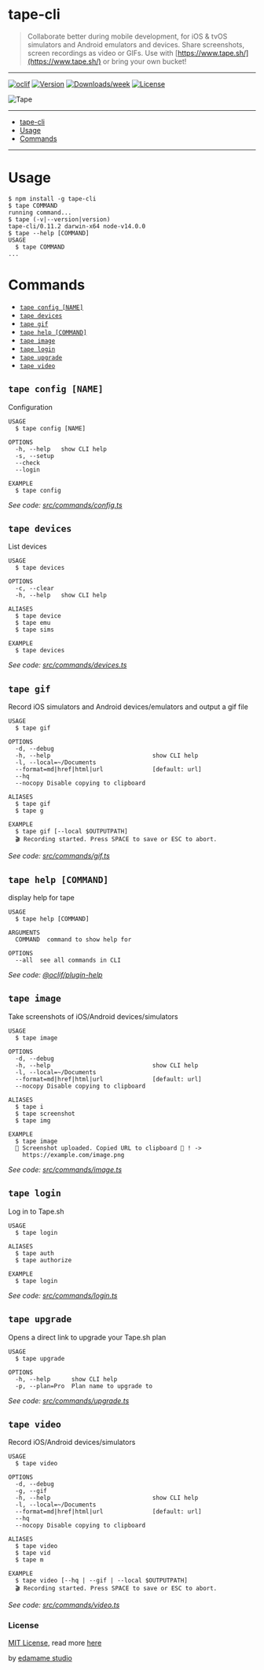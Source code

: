 # tape-cli

> Collaborate better during mobile development, for iOS & tvOS simulators and Android emulators and devices. Share screenshots, screen recordings as video or GIFs. Use with [https://www.tape.sh/](https://www.tape.sh/) or bring your own bucket!

---
[![oclif](https://img.shields.io/badge/cli-oclif-brightgreen.svg)](https://oclif.io)
[![Version](https://img.shields.io/npm/v/tape-cli.svg)](https://npmjs.org/package/tape-cli)
[![Downloads/week](https://img.shields.io/npm/dw/tape-cli.svg)](https://npmjs.org/package/tape-cli)
[![License](https://img.shields.io/npm/l/rec.svg)](https://github.com/edamameldn/tape-cli/blob/master/package.json)

![Tape](https://www.tape.sh/media/tape-og.gif)

---
<!-- toc -->
* [tape-cli](#tape-cli)
* [Usage](#usage)
* [Commands](#commands)
<!-- tocstop -->
---

# Usage

<!-- usage -->
```sh-session
$ npm install -g tape-cli
$ tape COMMAND
running command...
$ tape (-v|--version|version)
tape-cli/0.11.2 darwin-x64 node-v14.0.0
$ tape --help [COMMAND]
USAGE
  $ tape COMMAND
...
```
<!-- usagestop -->

# Commands

<!-- commands -->
* [`tape config [NAME]`](#tape-config-name)
* [`tape devices`](#tape-devices)
* [`tape gif`](#tape-gif)
* [`tape help [COMMAND]`](#tape-help-command)
* [`tape image`](#tape-image)
* [`tape login`](#tape-login)
* [`tape upgrade`](#tape-upgrade)
* [`tape video`](#tape-video)

## `tape config [NAME]`

Configuration

```
USAGE
  $ tape config [NAME]

OPTIONS
  -h, --help   show CLI help
  -s, --setup
  --check
  --login

EXAMPLE
  $ tape config
```

_See code: [src/commands/config.ts](https://github.com/edamameldn/tape-cli/blob/v0.11.2/src/commands/config.ts)_

## `tape devices`

List devices

```
USAGE
  $ tape devices

OPTIONS
  -c, --clear
  -h, --help   show CLI help

ALIASES
  $ tape device
  $ tape emu
  $ tape sims

EXAMPLE
  $ tape devices
```

_See code: [src/commands/devices.ts](https://github.com/edamameldn/tape-cli/blob/v0.11.2/src/commands/devices.ts)_

## `tape gif`

Record iOS simulators and Android devices/emulators and output a gif file

```
USAGE
  $ tape gif

OPTIONS
  -d, --debug
  -h, --help                             show CLI help
  -l, --local=~/Documents
  --format=md|href|html|url              [default: url]
  --hq
  --nocopy Disable copying to clipboard

ALIASES
  $ tape gif
  $ tape g

EXAMPLE
  $ tape gif [--local $OUTPUTPATH]
  🎬 Recording started. Press SPACE to save or ESC to abort.
```

_See code: [src/commands/gif.ts](https://github.com/edamameldn/tape-cli/blob/v0.11.2/src/commands/gif.ts)_

## `tape help [COMMAND]`

display help for tape

```
USAGE
  $ tape help [COMMAND]

ARGUMENTS
  COMMAND  command to show help for

OPTIONS
  --all  see all commands in CLI
```

_See code: [@oclif/plugin-help](https://github.com/oclif/plugin-help/blob/v2.2.3/src/commands/help.ts)_

## `tape image`

Take screenshots of iOS/Android devices/simulators

```
USAGE
  $ tape image

OPTIONS
  -d, --debug
  -h, --help                             show CLI help
  -l, --local=~/Documents
  --format=md|href|html|url              [default: url]
  --nocopy Disable copying to clipboard

ALIASES
  $ tape i
  $ tape screenshot
  $ tape img

EXAMPLE
  $ tape image
  🎉 Screenshot uploaded. Copied URL to clipboard 🔖 ! -> 
    https://example.com/image.png
```

_See code: [src/commands/image.ts](https://github.com/edamameldn/tape-cli/blob/v0.11.2/src/commands/image.ts)_

## `tape login`

Log in to Tape.sh

```
USAGE
  $ tape login

ALIASES
  $ tape auth
  $ tape authorize

EXAMPLE
  $ tape login
```

_See code: [src/commands/login.ts](https://github.com/edamameldn/tape-cli/blob/v0.11.2/src/commands/login.ts)_

## `tape upgrade`

Opens a direct link to upgrade your Tape.sh plan

```
USAGE
  $ tape upgrade

OPTIONS
  -h, --help      show CLI help
  -p, --plan=Pro  Plan name to upgrade to
```

_See code: [src/commands/upgrade.ts](https://github.com/edamameldn/tape-cli/blob/v0.11.2/src/commands/upgrade.ts)_

## `tape video`

Record iOS/Android devices/simulators

```
USAGE
  $ tape video

OPTIONS
  -d, --debug
  -g, --gif
  -h, --help                             show CLI help
  -l, --local=~/Documents
  --format=md|href|html|url              [default: url]
  --hq
  --nocopy Disable copying to clipboard

ALIASES
  $ tape video
  $ tape vid
  $ tape m

EXAMPLE
  $ tape video [--hq | --gif | --local $OUTPUTPATH]
  🎬 Recording started. Press SPACE to save or ESC to abort.
```

_See code: [src/commands/video.ts](https://github.com/edamameldn/tape-cli/blob/v0.11.2/src/commands/video.ts)_
<!-- commandsstop -->

### License
[MIT License](LICENSE), read more [here](https://help.tape.sh/articles/licensing/)

by [edamame studio](https://edamame.studio/)
